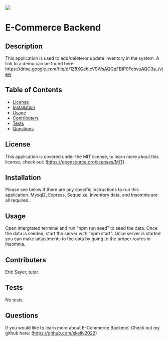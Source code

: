 ![](https://img.shields.io/badge/license-MIT-blue)
  
# E-Commerce Backend
## Description
This application is used to add/delete/or update inventory in the system. 
A link to a demo can be found here: https://drive.google.com/file/d/1Z8XGahIcV9WsAQQqFBIP0FcbvuAQC3a_/view
## Table of Contents
- [License](#license)
- [Installation](#installation)
- [Usage](#usage)
- [Contributers](#contributers)
- [Tests](#tests)
- [Questions](#questions)
## License
This application is covered under the MIT license, to learn more about this license, check out: (https://opensource.org/licenses/MIT).
## Installation
Please see below if there are any specific instructions to run this application. 
Mysql2, Express, Sequelize, Inventory data, and Insomnia are all required. 
## Usage
Open intergrated terminal and run "npm run seed" to seed the data. Once the data is seeded, start the server with "npm start". Once server is started you can make adjustments to the data by going to the proper routes in Insomnia. 
## Contributers
 Eric Sayer, tutor. 
## Tests
No tests.
## Questions
If you would like to learn more about E-Commerce Backend. Check out my github here: (https://github.com/skelly2022)

